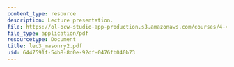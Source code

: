 ```yaml
---
content_type: resource
description: Lecture presentation.
file: https://ol-ocw-studio-app-production.s3.amazonaws.com/courses/4-448-analysis-of-historic-structures-fall-2004/6447591f54b88d0e92df0476fb040b73_lec3_masonry2.pdf
file_type: application/pdf
resourcetype: Document
title: lec3_masonry2.pdf
uid: 6447591f-54b8-8d0e-92df-0476fb040b73
---
```

